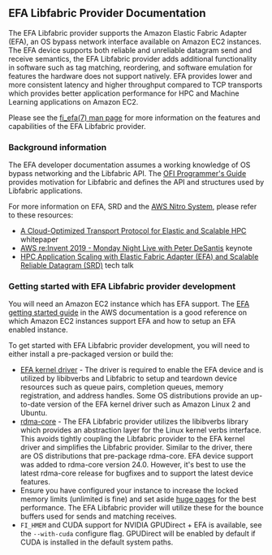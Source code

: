 ## EFA Libfabric Provider Documentation

The EFA Libfabric provider supports the Amazon Elastic Fabric Adapter (EFA), an
OS bypass network interface available on Amazon EC2 instances. The EFA device
supports both reliable and unreliable datagram send and receive semantics, the
EFA Libfabric provider adds additional functionality in software such as tag
matching, reordering, and software emulation for features the hardware does not
support natively. EFA provides lower and more consistent latency and higher
throughput compared to TCP transports which provides better application
performance for HPC and Machine Learning applications on Amazon EC2.

Please see the [fi_efa(7) man
page](https://ofiwg.github.io/libfabric/main/man/fi_efa.7.html) for more
information on the features and capabilities of the EFA Libfabric provider.

### Background information

The EFA developer documentation assumes a working knowledge of OS bypass
networking and the Libfabric API. The [OFI Programmer's
Guide](https://github.com/ofiwg/ofi-guide/blob/master/OFIGuide.md) provides
motivation for Libfabric and defines the API and structures used by Libfabric
applications.

For more information on EFA, SRD and the [AWS Nitro
System](https://aws.amazon.com/ec2/nitro/), please refer to these resources:

* [A Cloud-Optimized Transport Protocol for Elastic and Scalable
  HPC](https://ieeexplore.ieee.org/document/9167399) whitepaper
* [AWS re:Invent 2019 - Monday Night Live with Peter
  DeSantis](https://www.youtube.com/watch?v=GPUWATKe15E&feature=youtu.be&t=228)
 keynote
* [HPC Application Scaling with Elastic Fabric Adapter (EFA) and Scalable
  Reliable Datagram
  (SRD)](https://pages.awscloud.com/HPC-Application-Scaling-with-Elastic-Fabric-Adapter-EFA-and-Scalable-Reliable-Datagram-SRD_2020_0004-CMP_OD.html)
  tech talk

### Getting started with EFA Libfabric provider development

You will need an Amazon EC2 instance which has EFA support. The [EFA getting
started guide](https://docs.aws.amazon.com/AWSEC2/latest/UserGuide/efa.html) in
the AWS documentation is a good reference on which Amazon EC2 instances support
EFA and how to setup an EFA enabled instance.

To get started with EFA Libfabric provider development, you will need to either
install a pre-packaged version or build the:

* [EFA kernel
  driver](https://github.com/amzn/amzn-drivers/tree/master/kernel/linux/efa) - The
  driver is required to enable the EFA device and is utilized by libibverbs and
  Libfabric to setup and teardown device resources such as queue pairs,
  completion queues, memory registration, and address handles. Some OS
  distributions provide an up-to-date version of the EFA kernel driver such as
  Amazon Linux 2 and Ubuntu.
* [rdma-core](https://github.com/linux-rdma/rdma-core) - The EFA Libfabric
  provider utilizes the libibverbs library which provides an abstraction layer
  for the Linux kernel verbs interface. This avoids tightly coupling the
  Libfabric provider to the EFA kernel driver and simplifies the Libfabric
  provider. Similar to the driver, there are OS distributions that pre-package
  rdma-core. EFA device support was added to rdma-core version 24.0. However,
  it's best to use the latest rdma-core release for bugfixes and to support the
  latest device features.
* Ensure you have configured your instance to increase the locked memory limits
  (unlimited is fine) and set aside [huge
  pages](https://www.kernel.org/doc/Documentation/vm/hugetlbpage.txt) for the best
  performance. The EFA Libfabric provider will utilize these for the bounce
  buffers used for sends and matching receives.
* `FI_HMEM` and CUDA support for NVIDIA GPUDirect + EFA is available, see the
  `--with-cuda` configure flag. GPUDirect will be enabled by default if CUDA is
  installed in the default system paths.
